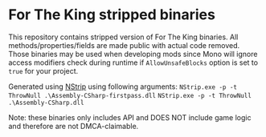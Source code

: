 # For The King stripped binaries

This repository contains stripped version of For The King binaries. All methods/properties/fields are made public with actual code removed. Those binaries may be used when developing mods since Mono will ignore access modifiers check during runtime if `AllowUnsafeBlocks` option is set to `true` for your project.

Generated using [NStrip](https://github.com/BepInEx/NStrip) using following arguments:
`NStrip.exe -p -t ThrowNull .\Assembly-CSharp-firstpass.dll`
`NStrip.exe -p -t ThrowNull .\Assembly-CSharp.dll`

Note: these binaries only includes API and DOES NOT include game logic and therefore are not DMCA-claimable.